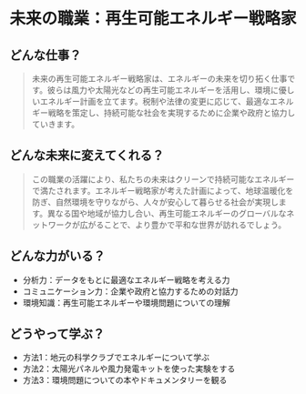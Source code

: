 # 未来の職業：再生可能エネルギー戦略家

## どんな仕事？
> 未来の再生可能エネルギー戦略家は、エネルギーの未来を切り拓く仕事です。彼らは風力や太陽光などの再生可能エネルギーを活用し、環境に優しいエネルギー計画を立てます。税制や法律の変更に応じて、最適なエネルギー戦略を策定し、持続可能な社会を実現するために企業や政府と協力していきます。

## どんな未来に変えてくれる？
> この職業の活躍により、私たちの未来はクリーンで持続可能なエネルギーで満たされます。エネルギー戦略家が考えた計画によって、地球温暖化を防ぎ、自然環境を守りながら、人々が安心して暮らせる社会が実現します。異なる国や地域が協力し合い、再生可能エネルギーのグローバルなネットワークが広がることで、より豊かで平和な世界が訪れるでしょう。

## どんな力がいる？
- 分析力：データをもとに最適なエネルギー戦略を考える力
- コミュニケーション力：企業や政府と協力するための対話力
- 環境知識：再生可能エネルギーや環境問題についての理解

## どうやって学ぶ？
- 方法1：地元の科学クラブでエネルギーについて学ぶ
- 方法2：太陽光パネルや風力発電キットを使った実験をする
- 方法3：環境問題についての本やドキュメンタリーを観る